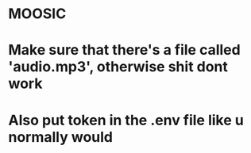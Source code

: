 # MOOSIC
# 
# 
# Make sure that there's a file called 'audio.mp3', otherwise shit dont work
# Also put token in the .env file like u normally would

